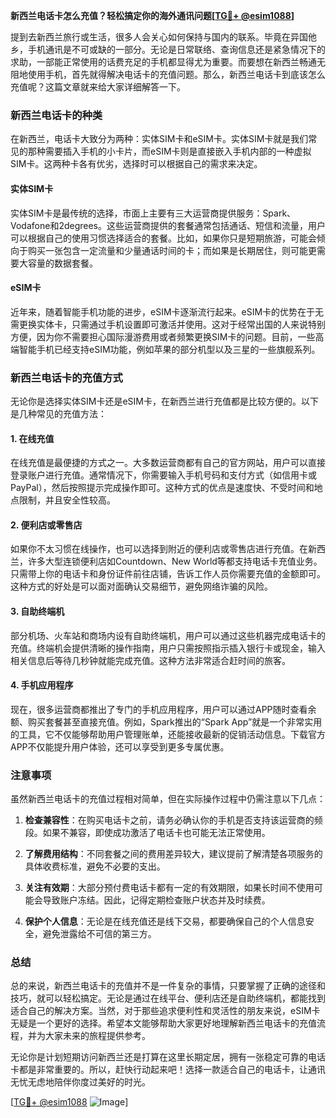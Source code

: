 **新西兰电话卡怎么充值？轻松搞定你的海外通讯问题[[TG💪+ @esim1088](https://t.me/s/esim1088)]**

提到去新西兰旅行或生活，很多人会关心如何保持与国内的联系。毕竟在异国他乡，手机通讯是不可或缺的一部分。无论是日常联络、查询信息还是紧急情况下的求助，一部能正常使用的话费充足的手机都显得尤为重要。而要想在新西兰畅通无阻地使用手机，首先就得解决电话卡的充值问题。那么，新西兰电话卡到底该怎么充值呢？这篇文章就来给大家详细解答一下。

### 新西兰电话卡的种类

在新西兰，电话卡大致分为两种：实体SIM卡和eSIM卡。实体SIM卡就是我们常见的那种需要插入手机的小卡片，而eSIM卡则是直接嵌入手机内部的一种虚拟SIM卡。这两种卡各有优劣，选择时可以根据自己的需求来决定。

#### 实体SIM卡

实体SIM卡是最传统的选择，市面上主要有三大运营商提供服务：Spark、Vodafone和2degrees。这些运营商提供的套餐通常包括通话、短信和流量，用户可以根据自己的使用习惯选择适合的套餐。比如，如果你只是短期旅游，可能会倾向于购买一张包含一定流量和少量通话时间的卡；而如果是长期居住，则可能更需要大容量的数据套餐。

#### eSIM卡

近年来，随着智能手机功能的进步，eSIM卡逐渐流行起来。eSIM卡的优势在于无需更换实体卡，只需通过手机设置即可激活并使用。这对于经常出国的人来说特别方便，因为你不需要担心国际漫游费用或者频繁更换SIM卡的问题。目前，一些高端智能手机已经支持eSIM功能，例如苹果的部分机型以及三星的一些旗舰系列。

### 新西兰电话卡的充值方式

无论你是选择实体SIM卡还是eSIM卡，在新西兰进行充值都是比较方便的。以下是几种常见的充值方法：

#### 1. 在线充值

在线充值是最便捷的方式之一。大多数运营商都有自己的官方网站，用户可以直接登录账户进行充值。通常情况下，你需要输入手机号码和支付方式（如信用卡或PayPal），然后按照提示完成操作即可。这种方式的优点是速度快、不受时间和地点限制，并且安全性较高。

#### 2. 便利店或零售店

如果你不太习惯在线操作，也可以选择到附近的便利店或零售店进行充值。在新西兰，许多大型连锁便利店如Countdown、New World等都支持电话卡充值业务。只需带上你的电话卡和身份证件前往店铺，告诉工作人员你需要充值的金额即可。这种方式的好处是可以面对面确认交易细节，避免网络诈骗的风险。

#### 3. 自助终端机

部分机场、火车站和商场内设有自助终端机，用户可以通过这些机器完成电话卡的充值。终端机会提供清晰的操作指南，用户只需按照指示插入银行卡或现金，输入相关信息后等待几秒钟就能完成充值。这种方法非常适合赶时间的旅客。

#### 4. 手机应用程序

现在，很多运营商都推出了专门的手机应用程序，用户可以通过APP随时查看余额、购买套餐甚至直接充值。例如，Spark推出的“Spark App”就是一个非常实用的工具，它不仅能够帮助用户管理账单，还能接收最新的促销活动信息。下载官方APP不仅能提升用户体验，还可以享受到更多专属优惠。

### 注意事项

虽然新西兰电话卡的充值过程相对简单，但在实际操作过程中仍需注意以下几点：

1. **检查兼容性**：在购买电话卡之前，请务必确认你的手机是否支持该运营商的频段。如果不兼容，即使成功激活了电话卡也可能无法正常使用。

2. **了解费用结构**：不同套餐之间的费用差异较大，建议提前了解清楚各项服务的具体收费标准，避免不必要的支出。

3. **关注有效期**：大部分预付费电话卡都有一定的有效期限，如果长时间不使用可能会导致账户冻结。因此，记得定期检查账户状态并及时续费。

4. **保护个人信息**：无论是在线充值还是线下交易，都要确保自己的个人信息安全，避免泄露给不可信的第三方。

### 总结

总的来说，新西兰电话卡的充值并不是一件复杂的事情，只要掌握了正确的途径和技巧，就可以轻松搞定。无论是通过在线平台、便利店还是自助终端机，都能找到适合自己的解决方案。当然，对于那些追求便利性和灵活性的朋友来说，eSIM卡无疑是一个更好的选择。希望本文能够帮助大家更好地理解新西兰电话卡的充值流程，并为大家未来的旅程提供参考。

无论你是计划短期访问新西兰还是打算在这里长期定居，拥有一张稳定可靠的电话卡都是非常重要的。所以，赶快行动起来吧！选择一款适合自己的电话卡，让通讯无忧无虑地陪伴你度过美好的时光。

[[TG💪+ @esim1088](https://t.me/s/esim1088) ![Image](https://i.postimg.cc/4NQfJmqS/Snipaste-2025-05-13-00-14-12.png)]